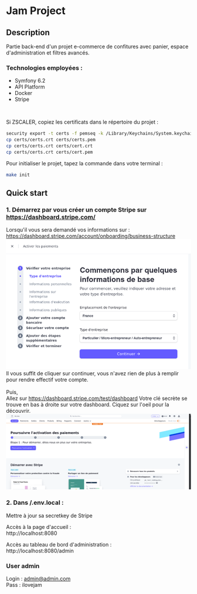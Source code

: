 # Jam Project

## Description
Partie back-end d'un projet e-commerce de confitures avec panier, espace d'administration et filtres avancés.

### Technologies employées :
- Symfony 6.2
- API Platform
- Docker 
- Stripe
<br>

Si ZSCALER, copiez les certificats dans le répertoire du projet :
```bash
security export -t certs -f pemseq -k /Library/Keychains/System.keychain -o certs/certs.crt
cp certs/certs.crt certs/certs.pem
cp certs/certs.crt certs/cert.crt  
cp certs/certs.crt certs/cert.pem
```


Pour initialiser le projet, tapez la commande dans votre terminal :
```bash
make init
```

## Quick start

### 1. Démarrez par vous créer un compte Stripe sur https://dashboard.stripe.com/ <br>
Lorsqu'il vous sera demandé vos informations sur : https://dashboard.stripe.com/account/onboarding/business-structure
![README/img.png](README/img.png)
Il vous suffit de cliquer sur continuer, vous n'avez rien de plus à remplir pour rendre effectif votre compte.
<br><br>
Puis, <br>
Allez sur  https://dashboard.stripe.com/test/dashboard Votre clé secrète se trouve en bas à droite sur votre dashboard. Ciquez sur l'oeil pour la découvrir.
![README/img_1.png](README/img_1.png)

### 2. Dans /.env.local :<br>
Mettre à jour sa secretkey de Stripe

Accès à la page d'accueil : <br>
http://localhost:8080 <br>

Accès au tableau de bord d'administration : <br>
http://localhost:8080/admin <br>

### User admin
Login : admin@admin.com<br>
Pass : ilovejam<br>